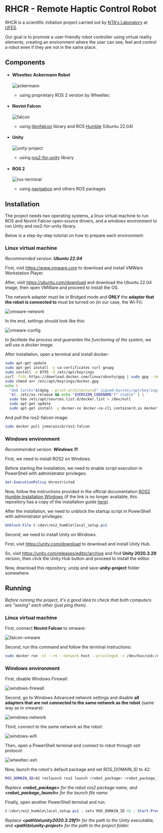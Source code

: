 # RHCR - Remote Haptic Control Robot

RHCR is a scientific initiation project carried out by [NTA's Laboratory](https://nta.ufes.br/) at [UFES](https://www.ufes.br/).

Our goal is to promote a user-friendly robot controller using virtual reality elements, creating an environment where the user can see, feel and control a robot even if they are not in the same place.

## Components

-   #### Wheeltec Ackermann Robot

    ![ackermann](/doc/images/ackermann.jpg)

    -   using proprietary ROS 2 version by Wheeltec

-   #### Novint Falcon

    ![falcon](/doc/images/falcon.jpg)

    -   using [libnifalcon](https://github.com/libnifalcon/libnifalcon) library and ROS [Humble](https://docs.ros.org/en/humble/index.html) (Ubuntu 22.04)

-   #### Unity

    ![unity-project](/doc/images/unity-project.png)

    -   using [ros2-for-unity](https://github.com/RobotecAI/ros2-for-unity) library

-   #### ROS 2

    ![ros-terminal](/doc/images/ros-terminal.png)

    -   using [navigation](http://wiki.ros.org/navigation) and others ROS packages

## Installation

The project needs two operating systems, a linux virtual machine to run ROS and Novint Falcon open-source drivers, and a windows environment to run Unity and ros2-for-unity library.

Below is a step-by-step tutorial on how to prepare each environment:

### Linux virtual machine

_Recommended version:_ **_Ubuntu 22.04_**

First, visit https://www.vmware.com to download and install VMWare Workstation Player.

After, visit https://ubuntu.com/download and download the Ubuntu 22.04 image, then open VMWare and proceed to install the OS.

The network adapter must be in Bridged mode and **ONLY** the **adapter that the robot is connected to** must be turned on (in our case, the Wi-Fi):

![vmware-network](/doc/images/vmware-network.jpg)

In the end, settings should look like this:

![vmware-config](/doc/images/vmware-config.jpg)

_to facilitate the process and guarantee the functioning of the system, we will use a docker image._

After installation, open a terminal and install docker:

```bash
sudo apt-get update
sudo apt-get install -y ca-certificates curl gnupg
sudo install -m 0755 -d /etc/apt/keyrings
curl -fsSL https://download.docker.com/linux/ubuntu/gpg | sudo gpg --dearmor -o /etc/apt/keyrings/docker.gpg
sudo chmod a+r /etc/apt/keyrings/docker.gpg
echo \
  "deb [arch="$(dpkg --print-architecture)" signed-by=/etc/apt/keyrings/docker.gpg] https://download.docker.com/linux/ubuntu \
  "$(. /etc/os-release && echo "$VERSION_CODENAME")" stable" | \
  sudo tee /etc/apt/sources.list.d/docker.list > /dev/null
  sudo apt-get update
  sudo apt-get install -y docker-ce docker-ce-cli containerd.io docker-buildx-plugin docker-compose-plugin
```

And pull the ros2-falcon image:

```bash
sudo docker pull jvmoraiscb/ros2-falcon
```

### Windows environment

_Recommended version:_ **_Windows 11_**

First, we need to install ROS2 on Windows.

Before starting the installation, we need to enable script execution in PowerShell with administrator privileges:

```ps1
Set-ExecutionPolicy Unrestricted
```

Now, follow the instructions provided in the official documentation [ROS2 Humble Installation Windows](https://docs.ros.org/en/humble/Installation/Windows-Install-Binary.html) (if the link is no longer available, this repository has a copy of the installation guide [here](https://github.com/jvmoraiscb/rhcr/blob/main/doc/ros2-humble-windows.md)).

After the installation, we need to unblock the startup script in PowerShell with administrator privileges:

```ps1
Unblock-File C:\dev\ros2_humble\local_setup.ps1
```

Second, we need to install Unity on Windows.

First, visit https://unity.com/download to download and install Unity Hub.

So, visit https://unity.com/releases/editor/archive and find **Unity 2020.3.29** version, then click the Unity Hub button and proceed to install the editor.

Now, download this repository, unzip and save **unity-project** folder somewhere.

## Running

_Before running the project, it's a good idea to check that both computers are "seeing" each other (just ping them)._

### Linux virtual machine

First, connect **Novint Falcon** to vmware:

![falcon-vmware](/doc/images/falcon-vmware.png)

Second, run this command and follow the terminal instructions:

```bash
sudo docker run -it --rm --network host --privileged -v /dev/bus/usb:/dev/bus/usb jvmoraiscb/ros2-falcon
```

### Windows environment

First, disable Windows Firewall:

![windows-firewall](/doc/images/windows-firewall.jpg)

Second, go to Windows Advanced network settings and disable **all adapters that are not connected to the same network as the robot** (same way as in vmware):

![windows-network](/doc/images/windows-network.jpg)

Third, connect to the same network as the robot:

![windows-wifi](/doc/images/windows-wifi.jpg)

Then, open a PowerShell terminal and connect to robot through ssh protocol:

![wheeltec-ssh](/doc/images/wheeltec-ssh.jpg)

Now, launch the robot's default package and set ROS_DOMAIN_ID to 42:

```bash
ROS_DOMAIN_ID=42 roslaunch ros2 launch <robot_package> <robot_package_launch>
```

_Replace **<robot_package>** for the robot ros2 package name, and **<robot_package_launch>** for the launch file name._

Finally, open another PowerShell terminal and run:

```ps1
C:\dev\ros2_humble\local_setup.ps1 ; setx ROS_DOMAIN_ID 42 ; Start-Process -FilePath '<path\to\unity2020.3.29f1>' -ArgumentList '-projectPath "<path\to\unity-project>"'
```

_Replace **<path\to\unity2020.3.29f1>** for the path to the Unity executable, and **<path\to\unity-project>** for the path to the project folder._
